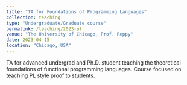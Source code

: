 ```yaml
---
title: "TA for Foundations of Programming Languages"
collection: teaching
type: "Undergraduate/Graduate course"
permalink: /teaching/2023-pl
venue: "The University of Chicago, Prof. Reppy"
date: 2023-04-15
location: "Chicago, USA"
---
```


TA for advanced undergrad and Ph.D. student teaching the theoretical foundations of functional programming languages. Course focused on teaching PL style proof to students.

